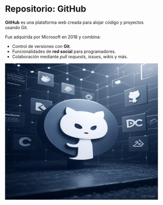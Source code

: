 # Repositorio: GitHub

**GitHub** es una plataforma web creada para alojar código y proyectos usando Git.  

Fue adquirida por Microsoft en 2018 y combina:  
- Control de versiones con **Git**.  
- Funcionalidades de **red social** para programadores.  
- Colaboración mediante *pull requests*, *issues*, *wikis* y más.  

<p align="center">
  <img src="/img/3.jpg" alt="![host](/img/3.jpg)" width="850"
height="450"/>
</p>
